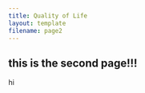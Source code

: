 ```yaml
---
title: Quality of Life
layout: template
filename: page2
--- 
```



## this is the second page!!!


hi
